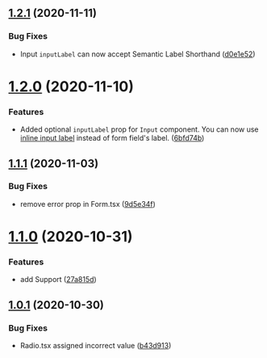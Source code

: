## [1.2.1](https://github.com/JT501/formik-semantic-ui-react/compare/v1.2.0...v1.2.1) (2020-11-11)


### Bug Fixes

* Input `inputLabel` can now accept Semantic Label Shorthand ([d0e1e52](https://github.com/JT501/formik-semantic-ui-react/commit/d0e1e52b20223cfcfc448e0e22fe5e7d262be259))

# [1.2.0](https://github.com/JT501/formik-semantic-ui-react/compare/v1.1.1...v1.2.0) (2020-11-10)


### Features

* Added optional `inputLabel` prop for `Input` component. You can now use [inline input label](https://react.semantic-ui.com/elements/input/#variations-labeled) instead of  form field's label. ([6bfd74b](https://github.com/JT501/formik-semantic-ui-react/commit/6bfd74b52defa72af9d5c6a1dbe6d97fa4e17d98))

## [1.1.1](https://github.com/JT501/formik-semantic-ui-react/compare/v1.1.0...v1.1.1) (2020-11-03)


### Bug Fixes

* remove error prop in Form.tsx ([9d5e34f](https://github.com/JT501/formik-semantic-ui-react/commit/9d5e34f8572afb35baef4137a7b1ba6f23482fbf))

# [1.1.0](https://github.com/JT501/formik-semantic-ui-react/compare/v1.0.1...v1.1.0) (2020-10-31)


### Features

* add <FastField> Support ([27a815d](https://github.com/JT501/formik-semantic-ui-react/commit/27a815dc76e444e3488719206b5fadc973c41855))

## [1.0.1](https://github.com/JT501/formik-semantic-ui-react/compare/v1.0.0...v1.0.1) (2020-10-30)


### Bug Fixes

* Radio.tsx assigned incorrect value ([b43d913](https://github.com/JT501/formik-semantic-ui-react/commit/b43d91365dda10dbc784674c847fa61ec9479e21))
